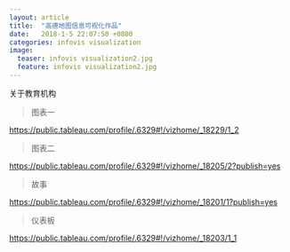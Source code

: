 ```yaml
---
layout: article
title:  "高德地图信息可视化作品"
date:   2018-1-5 22:07:50 +0800
categories: infovis visualization
image:
  teaser: infovis visualization2.jpg
  feature: infovis visualization2.jpg
---
```

关于教育机构


> 图表一

https://public.tableau.com/profile/.6329#!/vizhome/_18229/1_2

> 图表二

https://public.tableau.com/profile/.6329#!/vizhome/_18205/2?publish=yes
> 故事

https://public.tableau.com/profile/.6329#!/vizhome/_18201/1?publish=yes

> 仪表板

https://public.tableau.com/profile/.6329#!/vizhome/_18203/1_1
